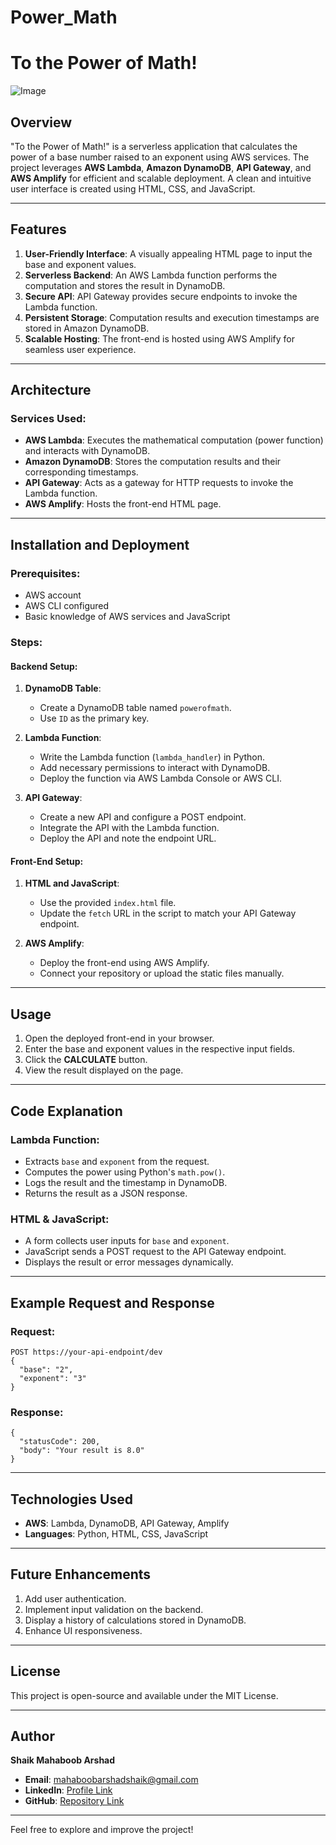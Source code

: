 # Power_Math
# To the Power of Math!
![Image](diagram-export-1-22-2025-10_40_20-PM.png)


## Overview

"To the Power of Math!" is a serverless application that calculates the power of a base number raised to an exponent using AWS services. The project leverages **AWS Lambda**, **Amazon DynamoDB**, **API Gateway**, and **AWS Amplify** for efficient and scalable deployment. A clean and intuitive user interface is created using HTML, CSS, and JavaScript.

---

## Features

1. **User-Friendly Interface**: A visually appealing HTML page to input the base and exponent values.
2. **Serverless Backend**: An AWS Lambda function performs the computation and stores the result in DynamoDB.
3. **Secure API**: API Gateway provides secure endpoints to invoke the Lambda function.
4. **Persistent Storage**: Computation results and execution timestamps are stored in Amazon DynamoDB.
5. **Scalable Hosting**: The front-end is hosted using AWS Amplify for seamless user experience.

---

## Architecture

### Services Used:
- **AWS Lambda**: Executes the mathematical computation (power function) and interacts with DynamoDB.
- **Amazon DynamoDB**: Stores the computation results and their corresponding timestamps.
- **API Gateway**: Acts as a gateway for HTTP requests to invoke the Lambda function.
- **AWS Amplify**: Hosts the front-end HTML page.

---

## Installation and Deployment

### Prerequisites:
- AWS account
- AWS CLI configured
- Basic knowledge of AWS services and JavaScript

### Steps:

#### Backend Setup:
1. **DynamoDB Table**:
   - Create a DynamoDB table named `powerofmath`.
   - Use `ID` as the primary key.

2. **Lambda Function**:
   - Write the Lambda function (`lambda_handler`) in Python.
   - Add necessary permissions to interact with DynamoDB.
   - Deploy the function via AWS Lambda Console or AWS CLI.

3. **API Gateway**:
   - Create a new API and configure a POST endpoint.
   - Integrate the API with the Lambda function.
   - Deploy the API and note the endpoint URL.

#### Front-End Setup:
1. **HTML and JavaScript**:
   - Use the provided `index.html` file.
   - Update the `fetch` URL in the script to match your API Gateway endpoint.

2. **AWS Amplify**:
   - Deploy the front-end using AWS Amplify.
   - Connect your repository or upload the static files manually.

---

## Usage

1. Open the deployed front-end in your browser.
2. Enter the base and exponent values in the respective input fields.
3. Click the **CALCULATE** button.
4. View the result displayed on the page.

---

## Code Explanation

### Lambda Function:
- Extracts `base` and `exponent` from the request.
- Computes the power using Python's `math.pow()`.
- Logs the result and the timestamp in DynamoDB.
- Returns the result as a JSON response.

### HTML & JavaScript:
- A form collects user inputs for `base` and `exponent`.
- JavaScript sends a POST request to the API Gateway endpoint.
- Displays the result or error messages dynamically.

---

## Example Request and Response

### Request:
```
POST https://your-api-endpoint/dev
{
  "base": "2",
  "exponent": "3"
}
```

### Response:
```
{
  "statusCode": 200,
  "body": "Your result is 8.0"
}
```

---

## Technologies Used

- **AWS**: Lambda, DynamoDB, API Gateway, Amplify
- **Languages**: Python, HTML, CSS, JavaScript

---

## Future Enhancements

1. Add user authentication.
2. Implement input validation on the backend.
3. Display a history of calculations stored in DynamoDB.
4. Enhance UI responsiveness.

---

## License

This project is open-source and available under the MIT License.

---

## Author

**Shaik Mahaboob Arshad**  
- **Email**: mahaboobarshadshaik@gmail.com  
- **LinkedIn**: [Profile Link](https://www.linkedin.com/in/mahaboob-arshad-shaik-99078924a)  
- **GitHub**: [Repository Link](https://github.com/ss9611)

---

Feel free to explore and improve the project!

